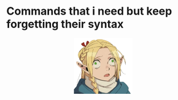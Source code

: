 # Commands that i need but keep forgetting their syntax

<p align="center">
  <img src="bruh.png" alt="Bruh" width="30%">
</p>
